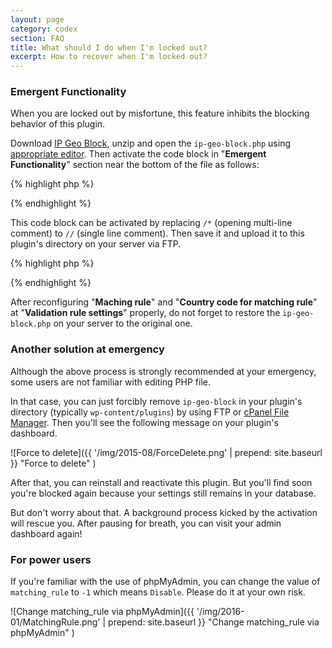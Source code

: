```yaml
---
layout: page
category: codex
section: FAQ
title: What should I do when I'm locked out?
excerpt: How to recover when I'm locked out?
---
```


### Emergent Functionality ###

When you are locked out by misfortune, this feature inhibits the blocking 
behavior of this plugin.

Download [IP Geo Block][IP-Geo-Block], unzip and open the `ip-geo-block.php` 
using [appropriate editor][editors]. Then activate the code block in 
"**Emergent Functionality**" section near the bottom of the file as follows:

{% highlight php %}
<?php
/*----------------------------------------------------------------------------*
 * Emergent Functionality
 *----------------------------------------------------------------------------*/

/**
 * Invalidate blocking behavior in case yourself is locked out.
 * @note: activate the following code and upload this file via FTP.
 */ /* -- EDIT THIS LINE AND ACTIVATE THE FOLLOWING FUNCTION -- *
function ip_geo_block_emergency( $validate ) {
	$validate['result'] = 'passed';
	return $validate;
}
add_filter( 'ip-geo-block-login', 'ip_geo_block_emergency' );
add_filter( 'ip-geo-block-admin', 'ip_geo_block_emergency' );
// */
?>
{% endhighlight %}

This code block can be activated by replacing `/*` (opening multi-line comment)
to `//` (single line comment). Then save it and upload it to this plugin's 
directory on your server via FTP.

{% highlight php %}
<?php
/*----------------------------------------------------------------------------*
 * Emergent Functionality
 *----------------------------------------------------------------------------*/

/**
 * Invalidate blocking behavior in case yourself is locked out.
 * @note: activate the following code and upload this file via FTP.
 */ // -- EDIT THIS LINE AND ACTIVATE THE FOLLOWING FUNCTION -- *
function ip_geo_block_emergency( $validate ) {
	$validate['result'] = 'passed';
	return $validate;
}
add_filter( 'ip-geo-block-login', 'ip_geo_block_emergency' );
add_filter( 'ip-geo-block-admin', 'ip_geo_block_emergency' );
// */
?>
{% endhighlight %}

After reconfiguring "**Maching rule**" and "**Country code for matching rule**"
at "**Validation rule settings**" properly, do not forget to restore the 
`ip-geo-block.php` on your server to the original one.

### Another solution at emergency ###

Although the above process is strongly recommended at your emergency, some 
users are not familiar with editing PHP file.

In that case, you can just forcibly remove `ip-geo-block` in your plugin's 
directory (typically `wp-content/plugins`) by using FTP or 
[cPanel File Manager][cPanel-FM]. Then you'll see the following message on 
your plugin's dashboard.

![Force to delete]({{ '/img/2015-08/ForceDelete.png' | prepend: site.baseurl }}
 "Force to delete"
)

After that, you can reinstall and reactivate this plugin. But you'll find soon 
you're blocked again because your settings still remains in your database.

But don't worry about that. A background process kicked by the activation will 
rescue you. After pausing for breath, you can visit your admin dashboard again!

### For power users ###

If you're familiar with the use of phpMyAdmin, you can change the value of 
`matching_rule` to `-1` which means `Disable`. Please do it at your own risk.

![Change matching_rule via phpMyAdmin]({{ '/img/2016-01/MatchingRule.png' | prepend: site.baseurl }}
 "Change matching_rule via phpMyAdmin"
)

[IP-Geo-Block]: https://wordpress.org/plugins/ip-geo-block/ "WordPress › IP Geo Block « WordPress Plugins"
[editors]:      https://codex.wordpress.org/Editing_Files#Using_Text_Editors "Editing Files « WordPress Codex"
[cPanel-FM]:    https://documentation.cpanel.net/display/ALD/File+Manager "File Manager - Documentation - cPanel Documentation"
